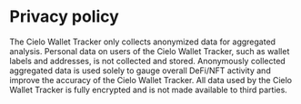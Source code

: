 # Privacy policy

The Cielo Wallet Tracker only collects anonymized data for aggregated analysis. Personal data on users of the Cielo Wallet Tracker, such as wallet labels and addresses, is not collected and stored. Anonymously collected aggregated data is used solely to gauge overall DeFi/NFT activity and improve the accuracy of the Cielo Wallet Tracker. All data used by the Cielo Wallet Tracker is fully encrypted and is not made available to third parties.
